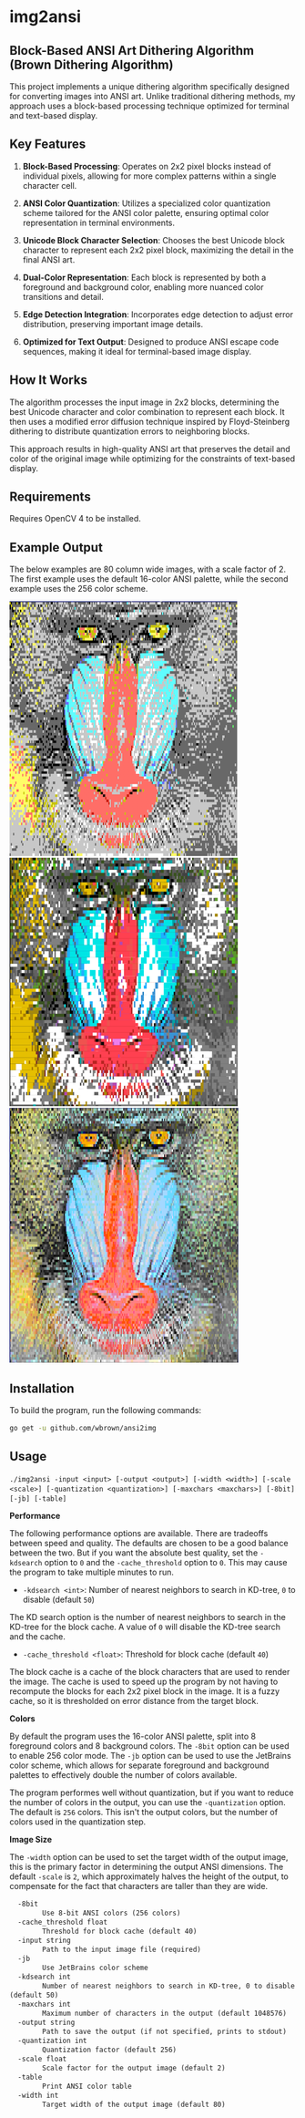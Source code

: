 img2ansi
========

## Block-Based ANSI Art Dithering Algorithm (Brown Dithering Algorithm)

This project implements a unique dithering algorithm specifically designed
for converting images into ANSI art. Unlike traditional dithering methods,
my approach uses a block-based processing technique optimized for terminal
and text-based display.

## Key Features

1. **Block-Based Processing**: Operates on 2x2 pixel blocks instead of
   individual pixels, allowing for more complex patterns within a single
   character cell.

2. **ANSI Color Quantization**: Utilizes a specialized color quantization
   scheme tailored for the ANSI color palette, ensuring optimal color
   representation in terminal environments.

3. **Unicode Block Character Selection**: Chooses the best Unicode block
   character to represent each 2x2 pixel block, maximizing the detail in the
   final ANSI art.

4. **Dual-Color Representation**: Each block is represented by both a
   foreground and background color, enabling more nuanced color transitions
   and detail.

5. **Edge Detection Integration**: Incorporates edge detection to adjust
   error distribution, preserving important image details.

6. **Optimized for Text Output**: Designed to produce ANSI escape code
   sequences, making it ideal for terminal-based image display.

## How It Works

The algorithm processes the input image in 2x2 blocks, determining the best
Unicode character and color combination to represent each block. It then
uses a modified error diffusion technique inspired by Floyd-Steinberg
dithering to distribute quantization errors to neighboring blocks.

This approach results in high-quality ANSI art that preserves the detail
and color of the original image while optimizing for the constraints of
text-based display.

## Requirements
Requires OpenCV 4 to be installed.

## Example Output

The below examples are 80 column wide images, with a scale factor of 2. The
first example uses the default 16-color ANSI palette, while the second example
uses the 256 color scheme.

![Baboon ANSI Art - 16 colors](examples/baboon_16.png)
![Baboon ANSI Art - JetBrains](examples/baboon_jb.png)
![Baboon ANSI Art - 256 colors](examples/baboon_256.png)

## Installation
To build the program, run the following commands:

```sh
go get -u github.com/wbrown/ansi2img
```

## Usage
`./img2ansi -input <input> [-output <output>] [-width <width>]
[-scale <scale>] [-quantization <quantization>] [-maxchars <maxchars>]
[-8bit] [-jb] [-table]`

**Performance**

The following performance options are available. There are tradeoffs between
speed and quality. The defaults are chosen to be a good balance between the
two. But if you want the absolute best quality, set the `-kdsearch` option to
`0` and the `-cache_threshold` option to `0`. This may cause the program to
take multiple minutes to run.

* `-kdsearch <int>`: Number of nearest neighbors to search in KD-tree, `0` to
  disable (default `50`)

The KD search option is the number of nearest neighbors to search in the
KD-tree for the block cache. A value of `0` will disable the KD-tree search
and the cache.

* `-cache_threshold <float>`: Threshold for block cache (default `40`)

The block cache is a cache of the block characters that are used to render the
image. The cache is used to speed up the program by not having to recompute
the blocks for each 2x2 pixel block in the image. It is a fuzzy cache, so it
is thresholded on error distance from the target block.

**Colors**

By default the program uses the 16-color ANSI palette, split into 8 foreground
colors and 8 background colors. The `-8bit` option can be used to enable 256
color mode. The `-jb` option can be used to use the JetBrains color scheme,
which allows for separate foreground and background palettes to effectively
double the number of colors available.

The program performes well without quantization, but if you want to reduce the
number of colors in the output, you can use the `-quantization` option. The
default is `256` colors. This isn't the output colors, but the number of
colors used in the quantization step.

**Image Size**

The `-width` option can be used to set the target width of the output image,
this is the primary factor in determining the output ANSI dimensions. The
default `-scale` is `2`, which approximately halves the height of the output,
to compensate for the fact that characters are taller than they are wide.

```
  -8bit
    	Use 8-bit ANSI colors (256 colors)
  -cache_threshold float
    	Threshold for block cache (default 40)
  -input string
    	Path to the input image file (required)
  -jb
    	Use JetBrains color scheme
  -kdsearch int
    	Number of nearest neighbors to search in KD-tree, 0 to disable (default 50)
  -maxchars int
    	Maximum number of characters in the output (default 1048576)
  -output string
    	Path to save the output (if not specified, prints to stdout)
  -quantization int
    	Quantization factor (default 256)
  -scale float
    	Scale factor for the output image (default 2)
  -table
    	Print ANSI color table
  -width int
    	Target width of the output image (default 80)
```
